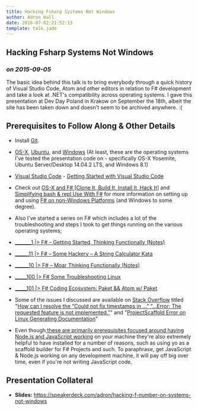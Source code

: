 ```yaml
---
title: Hacking Fsharp Systems Not Windows
author: Adron Hall
date: 2016-07-02:21:52:13
template: talk.jade
---
```

## Hacking Fsharp Systems Not Windows
### *on 2015-09-05*

The basic idea behind this talk is to bring everybody through a quick history of Visual Studio Code, Atom and other editors in relation to F# development and take a look at .NET's compatibility across operating systems. I gave this presentation at Dev Day Poland in Krakow on September the 18th, albeit the site has been taken down and doesn't seem to be archived anywhere. :(

## Prerequisites to Follow Along & Other Details

* Install <a href="https://git-scm.com/" target="_blank">Git</a>.
* <a href="https://www.apple.com/osx/" target="_blank">OS-X</a>, <a href="http://www.ubuntu.com/" target="_blank">Ubuntu</a>, and <a href="http://www.microsoftstore.com/store/msusa/en_US/cat/Windows-8.1/categoryID.62684800" target="_blank">Windows</a> (At least, these are the operating systems I've tested the presentation code on - specifically OS-X Yosemite, Ubuntu Server/Desktop 14.04.2 LTS, and Windows 8.1)
* <a href="https://code.visualstudio.com/" target="_blank">Visual Studio Code</a> - <a href="https://code.visualstudio.com/Docs/setup" target="_blank">Getting Started with Visual Studio Code</a>
* Check out <a href="http://compositecode.wordpress.com/2015/05/07/os-x-and-f-clone-it-build-it-install-it-hack-it/">OS-X and F# [Clone It, Build It, Install It, Hack It]</a> and <a href="http://compositecode.wordpress.com/2015/05/15/simplifying-bash-repl-use-with-f/">Simplifying bash &amp; repl Use With F#</a> for more information on setting up and using <a href="http://compositecode.wordpress.com/2015/05/10/why-f-and-why-not-windows/">F# on non-Windows Platforms</a> (and Windows to some degree).
* Also I've started a series on F# which includes a lot of the troubleshooting and steps I took to get things running on the various operating systems;

* <a href="http://compositecode.wordpress.com/2015/06/16/_______1-f-getting-started-thinking-functionally/" target="_blank">_______1 |&gt; F# – Getting Started, Thinking Functionally (Notes)</a>
* <a href="http://compositecode.wordpress.com/2015/06/22/______11-f-some-hackery-a-string-calculator-ka/" target="_blank">______11 |&gt; F# – Some Hackery – A String Calculator Kata</a>
* <a href="http://compositecode.wordpress.com/2015/06/24/______10-f-moar-thinking-functionally-notes/">______10 |&gt; F# – Moar Thinking Functionally (Notes)</a>
* <a href="http://compositecode.wordpress.com/2015/06/28/_____100-f-some-troubleshooting-linux/" target="_blank">_____100 |&gt; F# Some Troubleshooting Linux</a>
* <a href="http://compositecode.wordpress.com/2015/08/23/_____101-f-coding-ecosystem-paket-atom-w-paket/" target="_blank">_____101 |&gt; F# Coding Ecosystem: Paket &amp;&amp; Atom w/ Paket</a>

* Some of the issues I discussed are available on <a href="http://www.stackoverflow.com/" target="_blank">Stack Overflow</a> titled "<a href="http://stackoverflow.com/questions/30972220/how-can-i-resolve-the-could-not-fix-timestamps-in-error-the-requested" target="_blank">How can I resolve the “Could not fix timestamps in …” “…Error: The requested feature is not implemented.”</a>" and "<a href="http://stackoverflow.com/questions/30992501/projectscaffold-error-on-linux-generating-documentation" target="_blank">ProjectScaffold Error on Linux Generating Documentation</a>"
* Even though<a href="https://github.com/ThrashingCode/nodejs-training-prerequisites" target="_blank"> these are primarily prerequisites focused around having Node.js and JavaScript working</a> on your machine they're also extremely helpful to have installed for a number of reasons, such as using yo as a scaffold builder for F# Projects and such. To paraphrase, get JavaScript &amp; Node.js working on any development machine, it will pay off big over time, even if you're not writing JavaScript code.

## Presentation Collateral

* **Slides:</strong> <a href="https://speakerdeck.com/adron/hacking-f-number-on-systems-not-windows" target="_blank">https://speakerdeck.com/adron/hacking-f-number-on-systems-not-windows</a>**
